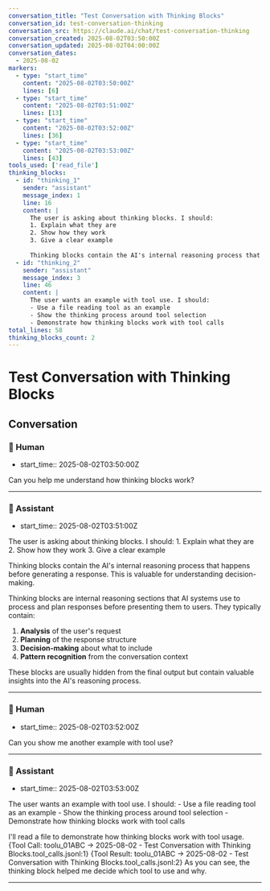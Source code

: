 ```yaml
---
conversation_title: "Test Conversation with Thinking Blocks"
conversation_id: test-conversation-thinking
conversation_src: https://claude.ai/chat/test-conversation-thinking
conversation_created: 2025-08-02T03:50:00Z
conversation_updated: 2025-08-02T04:00:00Z
conversation_dates:
  - 2025-08-02
markers:
  - type: "start_time"
    content: "2025-08-02T03:50:00Z"
    lines: [6]
  - type: "start_time"
    content: "2025-08-02T03:51:00Z"
    lines: [13]
  - type: "start_time"
    content: "2025-08-02T03:52:00Z"
    lines: [36]
  - type: "start_time"
    content: "2025-08-02T03:53:00Z"
    lines: [43]
tools_used: ['read_file']
thinking_blocks:
  - id: "thinking_1"
    sender: "assistant"
    message_index: 1
    line: 16
    content: |
      The user is asking about thinking blocks. I should:
      1. Explain what they are
      2. Show how they work
      3. Give a clear example
      
      Thinking blocks contain the AI's internal reasoning process that happens before generating a response. This is valuable for understanding decision-making.
  - id: "thinking_2"
    sender: "assistant"
    message_index: 3
    line: 46
    content: |
      The user wants an example with tool use. I should:
      - Use a file reading tool as an example
      - Show the thinking process around tool selection
      - Demonstrate how thinking blocks work with tool calls
total_lines: 58
thinking_blocks_count: 2
---
```


# Test Conversation with Thinking Blocks

## Conversation

### 👤 Human
- start_time:: 2025-08-02T03:50:00Z

Can you help me understand how thinking blocks work?

---

### 🤖 Assistant
- start_time:: 2025-08-02T03:51:00Z

<thinking>
The user is asking about thinking blocks. I should:
1. Explain what they are
2. Show how they work
3. Give a clear example

Thinking blocks contain the AI's internal reasoning process that happens before generating a response. This is valuable for understanding decision-making.
</thinking>

Thinking blocks are internal reasoning sections that AI systems use to process and plan responses before presenting them to users. They typically contain:

1. **Analysis** of the user's request
2. **Planning** of the response structure
3. **Decision-making** about what to include
4. **Pattern recognition** from the conversation context

These blocks are usually hidden from the final output but contain valuable insights into the AI's reasoning process.

---

### 👤 Human
- start_time:: 2025-08-02T03:52:00Z

Can you show me another example with tool use?

---

### 🤖 Assistant
- start_time:: 2025-08-02T03:53:00Z

<thinking>
The user wants an example with tool use. I should:
- Use a file reading tool as an example
- Show the thinking process around tool selection
- Demonstrate how thinking blocks work with tool calls
</thinking>

I'll read a file to demonstrate how thinking blocks work with tool usage.
{Tool Call: toolu_01ABC → 2025-08-02 - Test Conversation with Thinking Blocks.tool_calls.jsonl:1}
{Tool Result: toolu_01ABC → 2025-08-02 - Test Conversation with Thinking Blocks.tool_calls.jsonl:2}
As you can see, the thinking block helped me decide which tool to use and why.

---
